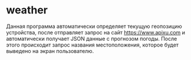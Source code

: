 # weather

Данная программа автоматически определяет текущую геопозицию устройства, 
после отправляет запрос на сайт https://www.apixu.com и автоматически 
получает JSON данные с прогнозом погоды. После этого происходит запрос
названия местоположения, которое будет выведено на экран пользователю.

